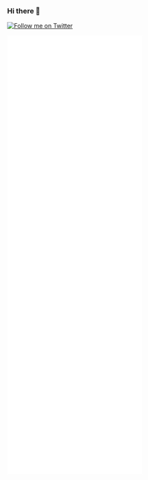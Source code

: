 ### Hi there 👋

[![Follow me on Twitter](https://img.shields.io/twitter/follow/forgedhallpass?style=social)](https://twitter.com/intent/user?screen_name=forgedhallpass)

![Metrics](./github-metrics.svg)